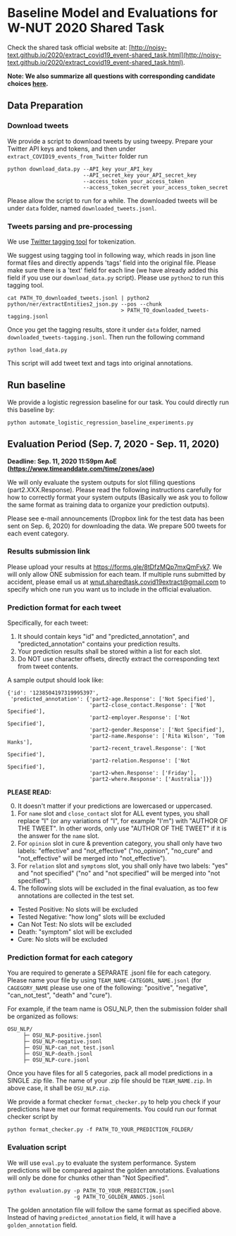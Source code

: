 
# Baseline Model and Evaluations for W-NUT 2020 Shared Task

Check the shared task official website at: [http://noisy-text.github.io/2020/extract_covid19_event-shared_task.html](http://noisy-text.github.io/2020/extract_covid19_event-shared_task.html).

**Note: We also summarize all questions with corresponding candidate choices [here](https://docs.google.com/document/d/1OWFTXOZpoXNrDULq6PFXvIGarSZwpU-uLQRuV4wrJwI/edit?usp=sharing).**

## Data Preparation

### Download tweets

We provide a script to download tweets by using tweepy. Prepare your Twitter API keys and tokens, and then under `extract_COVID19_events_from_Twitter` folder run

```angular2
python download_data.py --API_key your_API_key
                        --API_secret_key your_API_secret_key
                        --access_token your_access_token
                        --access_token_secret your_access_token_secret 
```

Please allow the script to run for a while. The downloaded tweets will be under `data` folder, named `downloaded_tweets.jsonl`.

### Tweets parsing and pre-processing

We use [Twitter tagging tool](https://github.com/aritter/twitter_nlp) for tokenization.

We suggest using tagging tool in following way, which reads in json line format files and directly appends 'tags' field into the original file. Please make sure there is a 'text' field for each line (we have already added this field if you use our `download_data.py` script). Please use `python2` to run this tagging tool.

```angular2
cat PATH_TO_downloaded_tweets.jsonl | python2 python/ner/extractEntities2_json.py --pos --chunk 
                                    > PATH_TO_downloaded_tweets-tagging.jsonl
```

Once you get the tagging results, store it under `data` folder, named `downloaded_tweets-tagging.jsonl`. Then run the following command

```angular2
python load_data.py
```

This script will add tweet text and tags into original annotations.

## Run baseline

We provide a logistic regression baseline for our task. You could directly run this baseline by:

```angular2
python automate_logistic_regression_baseline_experiments.py
```

## Evaluation Period (Sep. 7, 2020 - Sep. 11, 2020)

**Deadline: Sep. 11, 2020 11:59pm AoE (https://www.timeanddate.com/time/zones/aoe)**

We will only evaluate the system outputs for slot filling questions (part2.XXX.Response). Please read the following instructions carefully for how to correctly format your system outputs (Basically we ask you to follow the same format as training data to organize your prediction outputs).

Please see e-mail announcements (Dropbox link for the test data has been sent on Sep. 6, 2020) for downloading the data. We prepare 500 tweets for each event category.

### Results submission link

Please upload your results at https://forms.gle/8tDfzMQp7mxQmFvk7. We will only allow ONE submission for each team. If multiple runs submitted by accident, please email us at wnut.sharedtask.covid19extract@gmail.com to specify which one run you want us to include in the official evaluation. 

### Prediction format for each tweet

Specifically, for each tweet:

1. It should contain keys "id" and "predicted_annotation", and "predicted_annotation" contains your prediction results.
2. Your prediction results shall be stored within a list for each slot.
3. Do NOT use character offsets, directly extract the corresponding text from tweet contents.

A sample output should look like:

```angular2
{'id': '1238504197319995397',
 'predicted_annotation': {'part2-age.Response': ['Not Specified'],
                          'part2-close_contact.Response': ['Not Specified'],
                          'part2-employer.Response': ['Not Specified'],
                          'part2-gender.Response': ['Not Specified'],
                          'part2-name.Response': ['Rita Wilson', 'Tom Hanks'],
                          'part2-recent_travel.Response': ['Not Specified'],
                          'part2-relation.Response': ['Not Specified'],
                          'part2-when.Response': ['Friday'],
                          'part2-where.Response': ['Australia']}}
```

**PLEASE READ:**

0. It doesn't matter if your predictions are lowercased or uppercased.
1. For `name` slot and `close_contact` slot for ALL event types, you shall replace "I" (or any variations of "I", for example "I'm") with "AUTHOR OF THE TWEET". In other words, only use "AUTHOR OF THE TWEET" if it is the answer for the `name` slot.
2. For `opinion` slot in cure & prevention category, you shall only have two labels: "effective" and "not_effective" ("no_opinion", "no_cure" and "not_effective" will be merged into "not_effective").
3. For `relation` slot and `symptoms` slot, you shall only have two labels: "yes" and "not specified" ("no" and "not specified" will be merged into "not specified").
4. The following slots will be excluded in the final evaluation, as too few annotations are collected in the test set.

- Tested Positive: No slots will be excluded
- Tested Negative: "how long" slots will be excluded
- Can Not Test: No slots will be excluded
- Death: "symptom" slot will be excluded
- Cure: No slots will be excluded

### Prediction format for each category

You are required to generate a SEPARATE .jsonl file for each category. Please name your file by using `TEAM_NAME-CATEGORL_NAME.jsonl` (for `CAGEGORY_NAME` please use one of the following: "positive", "negative", "can_not_test", "death" and "cure").

For example, if the team name is OSU_NLP, then the submission folder shall be organized as follows:

```angular2
OSU_NLP/
     ├─ OSU_NLP-positive.jsonl
     ├─ OSU_NLP-negative.jsonl
     ├─ OSU_NLP-can_not_test.jsonl
     ├─ OSU_NLP-death.jsonl
     ├─ OSU_NLP-cure.jsonl
```

Once you have files for all 5 categories, pack all model predictions in a SINGLE .zip file. The name of your .zip file should be `TEAM_NAME.zip`. In above case, it shall be `OSU_NLP.zip`.

We provide a format checker `format_checker.py` to help you check if your predictions have met our format requirements. You could run our format checker script by

```angular2
python format_checker.py -f PATH_TO_YOUR_PREDICTION_FOLDER/
```

### Evaluation script

We will use `eval.py` to evaluate the system performance. System predictions will be compared against the golden annotations. Evaluations will only be done for chunks other than "Not Specified". 

```angular2
python evaluation.py -p PATH_TO_YOUR_PREDICTION.jsonl
                     -g PATH_TO_GOLDEN_ANNOS.jsonl
```

The golden annotation file will follow the same format as specified above. Instead of having `predicted_annotation` field, it will have a `golden_annotation` field.
